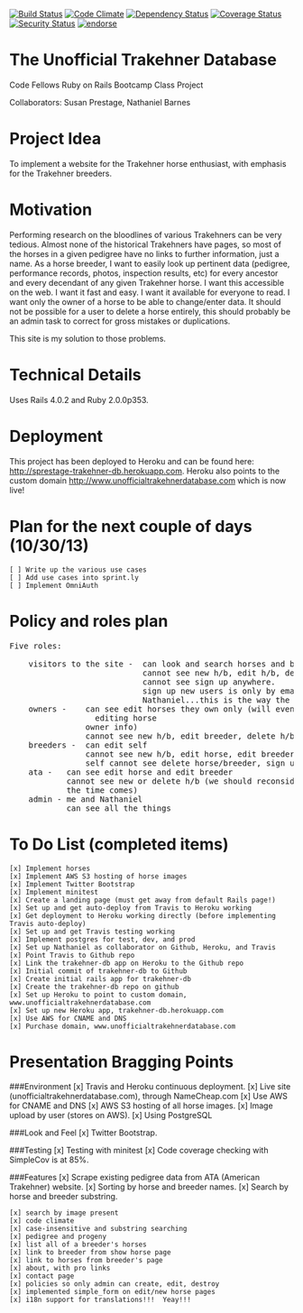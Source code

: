 [![Build Status](https://travis-ci.org/sprestage/trakehner-db.png?branch=master)](https://travis-ci.org/sprestage/trakehner-db) [![Code Climate](https://codeclimate.com/github/sprestage/trakehner-db.png)](https://codeclimate.com/github/sprestage/trakehner-db) [![Dependency Status](https://gemnasium.com/sprestage/trakehner-db.png)](https://gemnasium.com/sprestage/trakehner-db) [![Coverage Status](https://coveralls.io/repos/sprestage/trakehner-db/badge.png)](https://coveralls.io/r/sprestage/trakehner-db) [![Security Status](http://rails-brakeman.com/sprestage/trakehner-db.png)](http://rails-brakeman.com/sprestage/trakehner-db) [![endorse](https://api.coderwall.com/sprestage/endorsecount.png)](https://coderwall.com/sprestage)

The Unofficial Trakehner Database
=======
Code Fellows Ruby on Rails Bootcamp Class Project

Collaborators:  Susan Prestage, Nathaniel Barnes


Project Idea
=======
To implement a website for the Trakehner horse enthusiast, with emphasis for the Trakehner breeders.


Motivation
=======
Performing research on the bloodlines of various Trakehners can be
very tedious.  Almost none of the historical Trakehners have pages,
so most of the horses in a given pedigree have no links to further
information, just a name.  As a horse breeder, I want to easily look
up pertinent data (pedigree, performance records, photos, inspection
results, etc) for every ancestor and every decendant of any given
Trakehner horse.  I want this accessible on the web.  I want it fast
and easy.  I want it available for everyone to read.  I want only the
owner of a horse to be able to change/enter data.  It should not be
possible for a user to delete a horse entirely, this should probably
be an admin task to correct for gross mistakes or duplications.

This site is my solution to those problems.


Technical Details
=======

Uses Rails 4.0.2 and Ruby 2.0.0p353.


Deployment
=======
This project has been deployed to Heroku and can be found here: http://sprestage-trakehner-db.herokuapp.com.
Heroku also points to the custom domain http://www.unofficialtrakehnerdatabase.com which is now live!

Plan for the next couple of days (10/30/13)
=======
>
    [ ] Write up the various use cases
    [ ] Add use cases into sprint.ly
    [ ] Implement OmniAuth


Policy and roles plan
=======

<pre>
Five roles:

    visitors to the site -  can look and search horses and breeders;
                            cannot see new h/b, edit h/b, delete h/b,
                            cannot see sign up anywhere.
                            sign up new users is only by email to me and
                            Nathaniel...this is the way the ATA does it.
    owners -    can see edit horses they own only (will eventually include
                  editing horse
                owner info)
                cannot see new h/b, edit breeder, delete h/b
    breeders -  can edit self
                cannot see new h/b, edit horse, edit breeders other than
                self cannot see delete horse/breeder, sign up
    ata -   can see edit horse and edit breeder
            cannot see new or delete h/b (we should reconsider this when
            the time comes)
    admin - me and Nathaniel
            can see all the things
</pre>


To Do List (completed items)
=======
    [x] Implement horses
    [x] Implement AWS S3 hosting of horse images
    [x] Implement Twitter Bootstrap
    [x] Implement minitest
    [x] Create a landing page (must get away from default Rails page!)
    [x] Set up and get auto-deploy from Travis to Heroku working
    [x] Get deployment to Heroku working directly (before implementing Travis auto-deploy)
    [x] Set up and get Travis testing working
    [x] Implement postgres for test, dev, and prod
    [x] Set up Nathaniel as collaborator on Github, Heroku, and Travis
    [x] Point Travis to Github repo
    [x] Link the trakehner-db app on Heroku to the Github repo
    [x] Initial commit of trakehner-db to Github
    [x] Create initial rails app for trakehner-db
    [x] Create the trakehner-db repo on github
    [x] Set up Heroku to point to custom domain, www.unofficialtrakehnerdatabase.com
    [x] Set up new Heroku app, trakehner-db.herokuapp.com
    [x] Use AWS for CNAME and DNS
    [x] Purchase domain, www.unofficialtrakehnerdatabase.com

Presentation Bragging Points
=======

###Environment
    [x] Travis and Heroku continuous deployment.
    [x] Live site (unofficialtrakehnerdatabase.com), through NameCheap.com
    [x] Use AWS for CNAME and DNS
    [x] AWS S3 hosting of all horse images.
    [x] Image upload by user (stores on AWS).
    [x] Using PostgreSQL

###Look and Feel
    [x] Twitter Bootstrap.

###Testing
    [x] Testing with minitest
    [x] Code coverage checking with SimpleCov is at 85%.

###Features
    [x] Scrape existing pedigree data from ATA (American Trakehner) website.
    [x] Sorting by horse and breeder names.
    [x] Search by horse and breeder substring.

    [x] search by image present
    [x] code climate
    [x] case-insensitive and substring searching
    [x] pedigree and progeny
    [x] list all of a breeder's horses
    [x] link to breeder from show horse page
    [x] link to horses from breeder's page
    [x] about, with pro links
    [x] contact page
    [x] policies so only admin can create, edit, destroy
    [x] implemented simple_form on edit/new horse pages
    [x] i18n support for translations!!!  Yeay!!!

